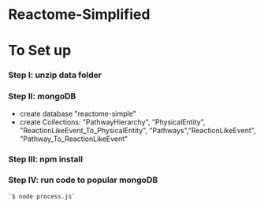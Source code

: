 # Reactome-Simplified
# To Set up 

### Step I: unzip data folder
### Step II: mongoDB 
- create database "reactome-simple"
- create Collections: "PathwayHierarchy", "PhysicalEntity", "ReactionLikeEvent_To_PhysicalEntity", "Pathways","ReactionLikeEvent", "Pathway_To_ReactionLikeEvent" 
### Step III: npm install
### Step IV: run code to popular mongoDB 
    `$ node process.js`
